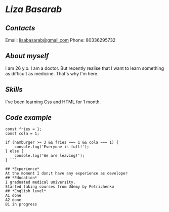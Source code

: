 # ***Liza Basarab***
## *Contacts*
Email: lisabasarab@gmail.com
Phone: 80336295732
## *About myself*
I am 26 y.o. I am a doctor. But recently realise that I want to learn something as difficult as medicine. That's why I'm here. 
## *Skills*
I've been learning Css and HTML for 1 month. 
## *Code example*

```const hamburger = 3;
const fries = 1;
const cola = 1;

if (hamburger >= 3 && fries === 1 && cola === 1) {
    console.log('Everyone is full!');
} else {
    console.log('We are leaving!');
} ```

## *Experience*
At the moment I don;t have any experience as developer
## *Education*
I graduated medical university.
Started taking courses from Udemy by Petrichenko
## *English level*
A1 done
A2 done
B1 in progress  
